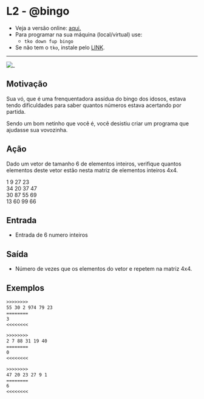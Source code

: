 # L2 - @bingo

- Veja a versão online: [aqui.](https://github.com/qxcodefup/arcade/blob/master/base/bingo/Readme.md)
- Para programar na sua máquina (local/virtual) use:
  - `tko down fup bingo`
- Se não tem o `tko`, instale pelo [LINK](https://github.com/senapk/tko).

---

![_](https://raw.githubusercontent.com/qxcodefup/arcade/master/base/bingo/cover.jpg)

## Motivação

Sua vó, que é uma frenquentadora assídua do bingo dos idosos, estava tendo dificuldades para saber quantos números estava acertando por partida.

Sendo um bom netinho que você é, você desistiu criar um programa que ajudasse sua vovozinha.

## Ação

Dado um vetor de tamanho 6 de elementos inteiros, verifique quantos elementos deste vetor estão nesta matriz de elementos inteiros 4x4.

1 9 27 23  
34 20 37 47  
30 87 55 69  
13 60 99 66

## Entrada

* Entrada de 6 numero inteiros

## Saída

* Número de vezes que os elementos do vetor e repetem na matriz 4x4.  

## Exemplos

``` txt
>>>>>>>>
55 30 2 974 79 23
========
3
<<<<<<<<

>>>>>>>>
2 7 88 31 19 40
========
0
<<<<<<<<

>>>>>>>>
47 20 23 27 9 1
========
6
<<<<<<<<
```
